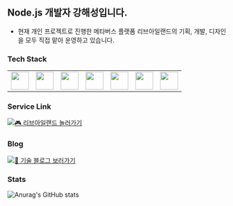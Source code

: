 ## Node.js 개발자 강해성입니다.

- 현재 개인 프로젝트로 진행한 메타버스 플랫폼 리브아일랜드의 기획, 개발, 디자인을 모두 직접 맡아 운영하고 있습니다.

### Tech Stack

<table>
  <tr>
    <td><img src="https://cdn.jsdelivr.net/gh/devicons/devicon/icons/typescript/typescript-original.svg" width="40"/></td>
    <td><img src="https://cdn.jsdelivr.net/gh/devicons/devicon/icons/nestjs/nestjs-original.svg" width="40"/></td>
    <td><img src="https://cdn.jsdelivr.net/gh/devicons/devicon/icons/postgresql/postgresql-original.svg" width="40"/></td>
    <td>
      <a href="https://www.prisma.io/docs" target="_blank" title="Prisma ORM">
        <img src="https://cdn.jsdelivr.net/gh/devicons/devicon@latest/icons/prisma/prisma-original-wordmark.svg" width="40"/>
      </a>
    </td>
    <td><img src="https://cdn.jsdelivr.net/gh/devicons/devicon/icons/react/react-original.svg" width="40"/></td>
    <td><img src="https://cdn.jsdelivr.net/gh/devicons/devicon/icons/docker/docker-original.svg" width="40"/></td>
    <td><img src="https://cdn.jsdelivr.net/gh/devicons/devicon@latest/icons/amazonwebservices/amazonwebservices-original-wordmark.svg" width="40" />
</td>
  </tr>
</table>


### Service Link

[![🎮 리브아일랜드 놀러가기](https://img.shields.io/badge/🎮_리브아일랜드_놀러가기-00e676?style=for-the-badge)](https://livisland.com)

### Blog

[![📝 기술 블로그 보러가기](https://img.shields.io/badge/📝_기술_블로그_보러가기-2196f3?style=for-the-badge)](https://your-blog-link.com)

### Stats

![Anurag's GitHub stats](https://github-readme-stats.vercel.app/api?username=koh1260&show_icons=true&theme=merko)
